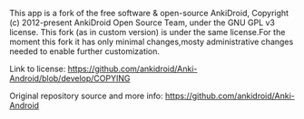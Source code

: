 This app is a fork of the free software & open-source AnkiDroid, Copyright (c) 2012-present AnkiDroid Open Source Team, under the GNU GPL v3 license. This fork (as in custom version) is under the same license.For the moment this fork it has only minimal changes,mosty administrative changes needed to enable further customization.

Link to license:
https://github.com/ankidroid/Anki-Android/blob/develop/COPYING

Original repository source and more info:
https://github.com/ankidroid/Anki-Android
